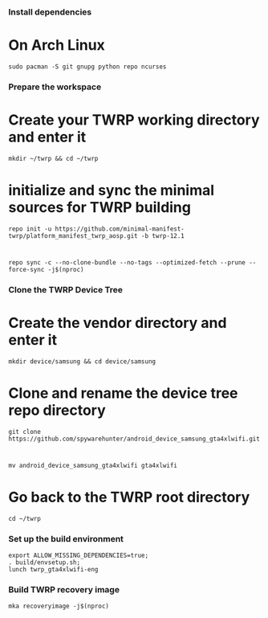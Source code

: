 ### Install dependencies 

# On Arch Linux
    sudo pacman -S git gnupg python repo ncurses

### Prepare the workspace 

# Create your TWRP working directory and enter it 
    mkdir ~/twrp && cd ~/twrp
    
# initialize and sync the minimal sources for TWRP building
    repo init -u https://github.com/minimal-manifest-twrp/platform_manifest_twrp_aosp.git -b twrp-12.1     
#
    repo sync -c --no-clone-bundle --no-tags --optimized-fetch --prune --force-sync -j$(nproc)
    
### Clone the TWRP Device Tree

# Create the vendor directory and enter it 
    mkdir device/samsung && cd device/samsung
    
# Clone and rename the device tree repo directory
    git clone https://github.com/spywarehunter/android_device_samsung_gta4xlwifi.git
#
    mv android_device_samsung_gta4xlwifi gta4xlwifi
    
# Go back to the TWRP root directory
    cd ~/twrp

### Set up the build environment 
    export ALLOW_MISSING_DEPENDENCIES=true; 
    . build/envsetup.sh; 
    lunch twrp_gta4xlwifi-eng
    
### Build TWRP recovery image 
    mka recoveryimage -j$(nproc)
